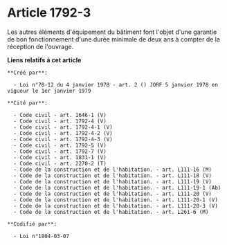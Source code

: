 # Article 1792-3

Les autres éléments d'équipement du bâtiment font l'objet d'une garantie de bon fonctionnement d'une durée minimale de deux
ans à compter de la réception de l'ouvrage.

**Liens relatifs à cet article**

	**Créé par**:

	  - Loi n°78-12 du 4 janvier 1978 - art. 2 () JORF 5 janvier 1978 en vigueur le 1er janvier 1979

	**Cité par**:

	  - Code civil - art. 1646-1 (V)
	  - Code civil - art. 1792-4 (V)
	  - Code civil - art. 1792-4-1 (V)
	  - Code civil - art. 1792-4-2 (V)
	  - Code civil - art. 1792-4-3 (V)
	  - Code civil - art. 1792-5 (V)
	  - Code civil - art. 1792-7 (V)
	  - Code civil - art. 1831-1 (V)
	  - Code civil - art. 2270-2 (T)
	  - Code de la construction et de l'habitation. - art. L111-16 (M)
	  - Code de la construction et de l'habitation. - art. L111-18 (V)
	  - Code de la construction et de l'habitation. - art. L111-19 (V)
	  - Code de la construction et de l'habitation. - art. L111-19-1 (Ab)
	  - Code de la construction et de l'habitation. - art. L111-20 (V)
	  - Code de la construction et de l'habitation. - art. L111-20-1 (V)
	  - Code de la construction et de l'habitation. - art. L111-20-3 (V)
	  - Code de la construction et de l'habitation. - art. L261-6 (M)

	**Codifié par**:

	  - Loi n°1804-03-07
